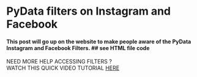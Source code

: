 # PyData filters on Instagram and Facebook

<html>

<h4>
<strong> This post will go up on the website to make people aware of the PyData Instagram and Facebook Filters. ## see HTML file code </strong>
</span>
</h4> 

NEED MORE HELP ACCESSING FILTERS ?  
WATCH THIS QUICK VIDEO TUTORIAL [HERE](https://youtu.be/YwMrTBiyinU)


</html>
